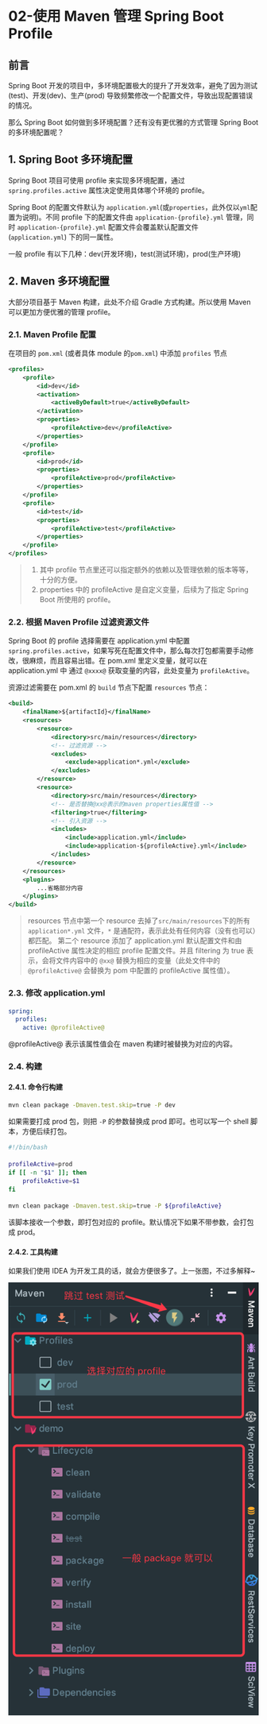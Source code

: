 # 02-使用 Maven 管理 Spring Boot Profile



## 前言

Spring Boot 开发的项目中，多环境配置极大的提升了开发效率，避免了因为测试 (test)、开发(dev)、生产(prod) 导致频繁修改一个配置文件，导致出现配置错误的情况。

那么 Spring Boot 如何做到多环境配置？还有没有更优雅的方式管理 Spring Boot 的多环境配置呢？



## 1. Spring Boot 多环境配置

Spring Boot 项目可使用 profile 来实现多环境配置，通过 `spring.profiles.active` 属性决定使用具体哪个环境的 profile。

Spring Boot 的配置文件默认为 `application.yml`(或`properties`，此外仅以`yml`配置为说明)。不同 profile 下的配置文件由 `application-{profile}.yml` 管理，同时 `application-{profile}.yml` 配置文件会覆盖默认配置文件 (`application.yml`) 下的同一属性。

一般 profile 有以下几种：dev(开发环境)，test(测试环境)，prod(生产环境)

## 2. Maven 多环境配置

大部分项目基于 Maven 构建，此处不介绍 Gradle 方式构建。所以使用 Maven 可以更加方便优雅的管理 profile。

### 2.1. Maven Profile 配置

在项目的 `pom.xml` (或者具体 module 的`pom.xml`) 中添加 `profiles` 节点

```xml
<profiles>
    <profile>
        <id>dev</id>
        <activation>
            <activeByDefault>true</activeByDefault>
        </activation>
        <properties>
            <profileActive>dev</profileActive>
        </properties>
    </profile>
    <profile>
        <id>prod</id>
        <properties>
            <profileActive>prod</profileActive>
        </properties>
    </profile>
    <profile>
        <id>test</id>
        <properties>
            <profileActive>test</profileActive>
        </properties>
    </profile>
</profiles>
```

> 1. 其中 profile 节点里还可以指定额外的依赖以及管理依赖的版本等等，十分的方便。
> 2. properties 中的 profileActive 是自定义变量，后续为了指定 Spring Boot 所使用的 profile。

### 2.2. 根据 Maven Profile 过滤资源文件

Spring Boot 的 profile 选择需要在 application.yml 中配置 `spring.profiles.active`，如果写死在配置文件中，那么每次打包都需要手动修改，很麻烦，而且容易出错。在 pom.xml 里定义变量，就可以在 application.yml 中 通过 `@xxxx@` 获取变量的内容，此处变量为 `profileActive`。

资源过滤需要在 pom.xml 的 `build` 节点下配置 `resources` 节点：

```xml
<build>
    <finalName>${artifactId}</finalName>
    <resources>
        <resource>
            <directory>src/main/resources</directory>
            <!-- 过滤资源 -->
            <excludes>
                <exclude>application*.yml</exclude>
            </excludes>
        </resource>
        <resource>
            <directory>src/main/resources</directory>
            <!-- 是否替换@xx@表示的maven properties属性值 -->
            <filtering>true</filtering>
            <!-- 引入资源 -->
            <includes>
                <include>application.yml</include>
                <include>application-${profileActive}.yml</include>
            </includes>
        </resource>
    </resources>
    <plugins>
        ...省略部分内容
    </plugins>
</build>
```

> resources 节点中第一个 resource 去掉了`src/main/resources`下的所有 `application*.yml` 文件，`*` 是通配符，表示此处有任何内容（没有也可以）都匹配。
> 第二个 resource 添加了 application.yml 默认配置文件和由 profileActive 属性决定的相应 profile 配置文件。并且 filtering 为 true 表示，会将文件内容中的 `@xx@` 替换为相应的变量（此处文件中的 `@profileActive@` 会替换为 pom 中配置的 profileActive 属性值）。

### 2.3. 修改 application.yml

```yaml
spring:
  profiles:
    active: @profileActive@
```

@profileActive@ 表示该属性值会在 maven 构建时被替换为对应的内容。



### 2.4. 构建

#### 2.4.1. 命令行构建

```bash
mvn clean package -Dmaven.test.skip=true -P dev
```

如果需要打成 prod 包，则把 `-P` 的参数替换成 prod 即可。也可以写一个 shell 脚本，方便后续打包。

```bash
#!/bin/bash

profileActive=prod
if [[ -n "$1" ]]; then
    profileActive=$1
fi

mvn clean package -Dmaven.test.skip=true -P ${profileActive}

```

该脚本接收一个参数，即打包对应的 profile。默认情况下如果不带参数，会打包成 prod。



#### 2.4.2. 工具构建

如果我们使用 IDEA 为开发工具的话，就会方便很多了。上一张图，不过多解释~

[![img](./assets/image-maven-package.png)](https://static.xkcoding.com/blog/use-maven-manage-spring-boot-profile/image-maven-package.png)
